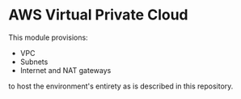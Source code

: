 # AWS Virtual Private Cloud

This module provisions:
- VPC
- Subnets
- Internet and NAT gateways

to host the environment's entirety as is described in this repository.